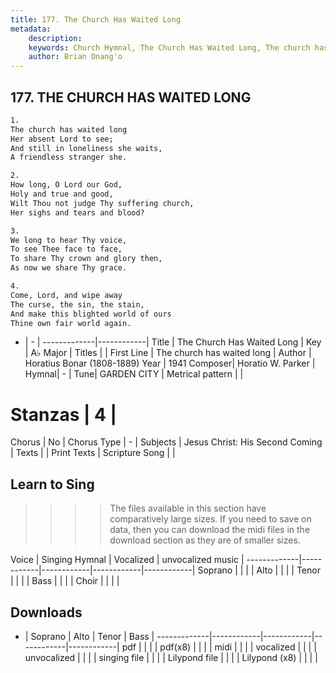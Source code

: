 ```yaml
---
title: 177. The Church Has Waited Long
metadata:
    description: 
    keywords: Church Hymnal, The Church Has Waited Long, The church has waited long, 
    author: Brian Onang'o
---
```



## 177. THE CHURCH HAS WAITED LONG

```txt
1.
The church has waited long
Her absent Lord to see;
And still in loneliness she waits,
A friendless stranger she.

2.
How long, O Lord our God,
Holy and true and good,
Wilt Thou not judge Thy suffering church,
Her sighs and tears and blood?

3.
We long to hear Thy voice,
To see Thee face to face,
To share Thy crown and glory then,
As now we share Thy grace.

4.
Come, Lord, and wipe away
The curse, the sin, the stain,
And make this blighted world of ours
Thine own fair world again.

```

- |   -  |
-------------|------------|
Title | The Church Has Waited Long |
Key | A♭ Major |
Titles |  |
First Line | The church has waited long |
Author | Horatius Bonar (1808-1889)
Year | 1941
Composer| Horatio W. Parker |
Hymnal|  - |
Tune| GARDEN CITY |
Metrical pattern | |
# Stanzas | 4 |
Chorus | No |
Chorus Type | - |
Subjects | Jesus Christ: His Second Coming |
Texts |  |
Print Texts | 
Scripture Song |  |
  
## Learn to Sing

>>>> The files available in this section have comparatively large sizes. If you need to save on data, then you can download the midi files in the download section as they are of smaller sizes.

Voice |  Singing Hymnal | Vocalized | unvocalized music |
-------------|------------|------------|------------|------------|
Soprano | | | |
Alto | | | |
Tenor | | | |
Bass | | | |
Choir | | | |

## Downloads

- |  Soprano | Alto | Tenor | Bass |
-------------|------------|------------|------------|------------|
pdf | | | |
pdf(x8) | | | |
midi | | | |
vocalized | | | |
unvocalized | | | |
singing file | | | |
Lilypond file | | | |
Lilypond (x8) | | | |
  